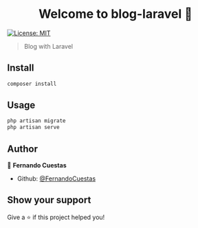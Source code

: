 <h1 align="center">Welcome to blog-laravel 👋</h1>
<p>
  <a href="#" target="_blank">
    <img alt="License: MIT" src="https://img.shields.io/badge/License-MIT-yellow.svg" />
  </a>
</p>

> Blog with Laravel

## Install

```sh
composer install
```

## Usage

```sh
php artisan migrate
php artisan serve
```

## Author

👤 **Fernando Cuestas**

* Github: [@FernandoCuestas](https://github.com/FernandoCuestas)

## Show your support

Give a ⭐️ if this project helped you!
